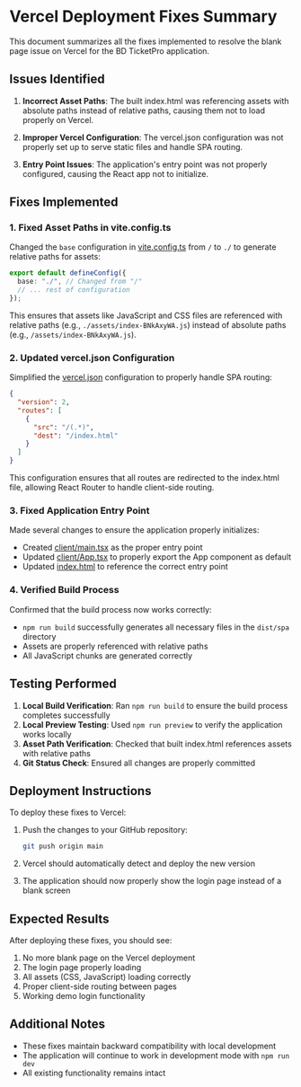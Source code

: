 # Vercel Deployment Fixes Summary

This document summarizes all the fixes implemented to resolve the blank page issue on Vercel for the BD TicketPro application.

## Issues Identified

1. **Incorrect Asset Paths**: The built index.html was referencing assets with absolute paths instead of relative paths, causing them not to load properly on Vercel.

2. **Improper Vercel Configuration**: The vercel.json configuration was not properly set up to serve static files and handle SPA routing.

3. **Entry Point Issues**: The application's entry point was not properly configured, causing the React app not to initialize.

## Fixes Implemented

### 1. Fixed Asset Paths in vite.config.ts

Changed the `base` configuration in [vite.config.ts](file:///C:/Users/USER/OneDrive/Desktop/AIR%20MUSAFIR%2025-09-2025/BDTPro/vite.config.ts) from `/` to `./` to generate relative paths for assets:
```typescript
export default defineConfig({
  base: "./", // Changed from "/"
  // ... rest of configuration
});
```

This ensures that assets like JavaScript and CSS files are referenced with relative paths (e.g., `./assets/index-BNkAxyWA.js`) instead of absolute paths (e.g., `/assets/index-BNkAxyWA.js`).

### 2. Updated vercel.json Configuration

Simplified the [vercel.json](file:///C:/Users/USER/OneDrive/Desktop/AIR%20MUSAFIR%2025-09-2025/BDTPro/vercel.json) configuration to properly handle SPA routing:
```json
{
  "version": 2,
  "routes": [
    {
      "src": "/(.*)",
      "dest": "/index.html"
    }
  ]
}
```

This configuration ensures that all routes are redirected to the index.html file, allowing React Router to handle client-side routing.

### 3. Fixed Application Entry Point

Made several changes to ensure the application properly initializes:

- Created [client/main.tsx](file:///C:/Users/USER/OneDrive/Desktop/AIR%20MUSAFIR%2025-09-2025/BDTPro/client/main.tsx) as the proper entry point
- Updated [client/App.tsx](file:///C:/Users/USER/OneDrive/Desktop/AIR%20MUSAFIR%2025-09-2025/BDTPro/client/App.tsx) to properly export the App component as default
- Updated [index.html](file:///C:/Users/USER/OneDrive/Desktop/AIR%20MUSAFIR%2025-09-2025/BDTPro/index.html) to reference the correct entry point

### 4. Verified Build Process

Confirmed that the build process now works correctly:
- `npm run build` successfully generates all necessary files in the `dist/spa` directory
- Assets are properly referenced with relative paths
- All JavaScript chunks are generated correctly

## Testing Performed

1. **Local Build Verification**: Ran `npm run build` to ensure the build process completes successfully
2. **Local Preview Testing**: Used `npm run preview` to verify the application works locally
3. **Asset Path Verification**: Checked that built index.html references assets with relative paths
4. **Git Status Check**: Ensured all changes are properly committed

## Deployment Instructions

To deploy these fixes to Vercel:

1. Push the changes to your GitHub repository:
   ```bash
   git push origin main
   ```

2. Vercel should automatically detect and deploy the new version

3. The application should now properly show the login page instead of a blank screen

## Expected Results

After deploying these fixes, you should see:

1. No more blank page on the Vercel deployment
2. The login page properly loading
3. All assets (CSS, JavaScript) loading correctly
4. Proper client-side routing between pages
5. Working demo login functionality

## Additional Notes

- These fixes maintain backward compatibility with local development
- The application will continue to work in development mode with `npm run dev`
- All existing functionality remains intact